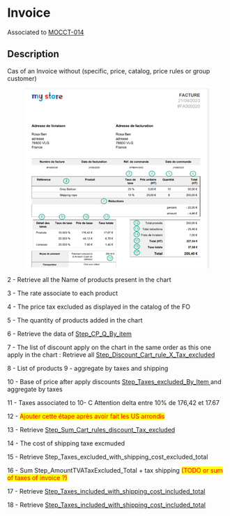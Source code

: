# Invoice

Associated to [MOCCT-014](https://github.com/PrestaShop/PrestaShop/issues/33846)

## Description

Cas of an Invoice without (specific, price, catalog, price rules or group customer)

<figure><img src="../../../../.gitbook/assets/image (164).png" alt=""><figcaption></figcaption></figure>

2  - Retrieve all the Name of products present in the chart

3 - The  rate associate to each product

4 - The price tax excluded as displayed in the catalog of the FO

5 - The quantity of products added in the chart

6 - Retrieve the data of [Step\_CP\_Q\_By\_item](../method-of-calculating-a-cart-total-mocct.md#step\_cp\_q\_by\_item)

7 - The list of discount apply on the chart in the same order as this one apply in the chart : Retrieve all [Step\_Discount\_Cart\_rule\_X\_Tax\_excluded](../method-of-calculating-a-cart-total-mocct.md#steps-of-the-price-calculation)

8 - List of products 9 - aggregate by taxes and shipping

10 - Base of price after apply discounts [Step\_Taxes\_excluded\_By\_Item ](../method-of-calculating-a-cart-total-mocct.md#step\_taxes\_excluded\_by\_item)and aggregate by taxes

11 - Taxes associated to 10- C Attention delta entre 10% de 176,42 et 17.67

12 - <mark style="color:red;">Ajouter cette étape après avoir fait les US arrondis</mark>

13 - Retrieve [Step\_Sum\_Cart\_rules\_discount\_Tax\_excluded](../method-of-calculating-a-cart-total-mocct.md#step\_taxes\_excluded\_by\_item)

14 - The cost of shipping taxe excmuded

15 - Retrieve Step\_Taxes\_excluded\_with\_shipping\_cost\_excluded\_total

16 - Sum Step\_AmountTVATaxExcluded\_Total + tax shipping <mark style="color:red;">(TODO or sum of taxes of invoice ?)</mark>

17 - Retrieve [Step\_Taxes\_included\_with\_shipping\_cost\_included\_total](../method-of-calculating-a-cart-total-mocct.md#step\_taxes\_included\_with\_shipping\_cost\_included\_total)

18 - Retrieve [Step\_Taxes\_included\_with\_shipping\_cost\_included\_total](../method-of-calculating-a-cart-total-mocct.md#step\_taxes\_included\_with\_shipping\_cost\_included\_total)





